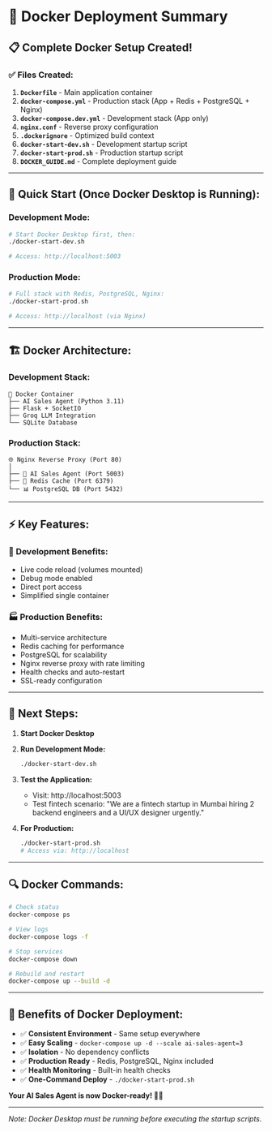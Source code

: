 # 🐳 Docker Deployment Summary

## 📋 **Complete Docker Setup Created!**

### ✅ **Files Created:**
1. **`Dockerfile`** - Main application container
2. **`docker-compose.yml`** - Production stack (App + Redis + PostgreSQL + Nginx)
3. **`docker-compose.dev.yml`** - Development stack (App only)
4. **`nginx.conf`** - Reverse proxy configuration
5. **`.dockerignore`** - Optimized build context
6. **`docker-start-dev.sh`** - Development startup script
7. **`docker-start-prod.sh`** - Production startup script
8. **`DOCKER_GUIDE.md`** - Complete deployment guide

---

## 🚀 **Quick Start (Once Docker Desktop is Running):**

### **Development Mode:**
```bash
# Start Docker Desktop first, then:
./docker-start-dev.sh

# Access: http://localhost:5003
```

### **Production Mode:**
```bash
# Full stack with Redis, PostgreSQL, Nginx:
./docker-start-prod.sh

# Access: http://localhost (via Nginx)
```

---

## 🏗️ **Docker Architecture:**

### **Development Stack:**
```
🐳 Docker Container
├── AI Sales Agent (Python 3.11)
├── Flask + SocketIO
├── Groq LLM Integration
└── SQLite Database
```

### **Production Stack:**
```
🌐 Nginx Reverse Proxy (Port 80)
│
├── 🤖 AI Sales Agent (Port 5003)
├── 🚀 Redis Cache (Port 6379)
└── 📊 PostgreSQL DB (Port 5432)
```

---

## ⚡ **Key Features:**

### **🔧 Development Benefits:**
- Live code reload (volumes mounted)
- Debug mode enabled
- Direct port access
- Simplified single container

### **🏭 Production Benefits:**
- Multi-service architecture
- Redis caching for performance
- PostgreSQL for scalability
- Nginx reverse proxy with rate limiting
- Health checks and auto-restart
- SSL-ready configuration

---

## 🎯 **Next Steps:**

1. **Start Docker Desktop**
2. **Run Development Mode:**
   ```bash
   ./docker-start-dev.sh
   ```
3. **Test the Application:**
   - Visit: http://localhost:5003
   - Test fintech scenario: "We are a fintech startup in Mumbai hiring 2 backend engineers and a UI/UX designer urgently."

4. **For Production:**
   ```bash
   ./docker-start-prod.sh
   # Access via: http://localhost
   ```

---

## 🔍 **Docker Commands:**

```bash
# Check status
docker-compose ps

# View logs
docker-compose logs -f

# Stop services
docker-compose down

# Rebuild and restart
docker-compose up --build -d
```

---

## 🎉 **Benefits of Docker Deployment:**

- ✅ **Consistent Environment** - Same setup everywhere
- ✅ **Easy Scaling** - `docker-compose up -d --scale ai-sales-agent=3`
- ✅ **Isolation** - No dependency conflicts
- ✅ **Production Ready** - Redis, PostgreSQL, Nginx included
- ✅ **Health Monitoring** - Built-in health checks
- ✅ **One-Command Deploy** - `./docker-start-prod.sh`

**Your AI Sales Agent is now Docker-ready! 🐳🚀**

---

*Note: Docker Desktop must be running before executing the startup scripts.*
